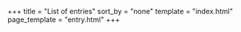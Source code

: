 +++
title = "List of entries"
sort_by = "none"
template = "index.html"
page_template = "entry.html"
+++
